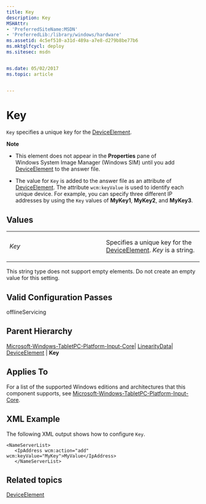 ```yaml
---
title: Key
description: Key
MSHAttr:
- 'PreferredSiteName:MSDN'
- 'PreferredLib:/library/windows/hardware'
ms.assetid: 4c5ef510-a31d-489a-a7e8-d279b8be77b6
ms.mktglfcycl: deploy
ms.sitesec: msdn


ms.date: 05/02/2017
ms.topic: article


---
```


# Key


`Key` specifies a unique key for the [DeviceElement](microsoft-windows-tabletpc-platform-input-core-linearitydata-deviceelement.md).

**Note**  
-   This element does not appear in the **Properties** pane of Windows System Image Manager (Windows SIM) until you add [DeviceElement](microsoft-windows-tabletpc-platform-input-core-linearitydata-deviceelement.md) to the answer file.

-   The value for `Key` is added to the answer file as an attribute of [DeviceElement](microsoft-windows-tabletpc-platform-input-core-linearitydata-deviceelement.md). The attribute `wcm:keyValue` is used to identify each unique device. For example, you can specify three different IP addresses by using the `Key` values of **MyKey1**, **MyKey2**, and **MyKey3**.

 

## Values


<table>
<colgroup>
<col width="50%" />
<col width="50%" />
</colgroup>
<tbody>
<tr class="odd">
<td><p><em>Key</em></p></td>
<td><p>Specifies a unique key for the <a href="microsoft-windows-tabletpc-platform-input-core-linearitydata-deviceelement.md" data-raw-source="[DeviceElement](microsoft-windows-tabletpc-platform-input-core-linearitydata-deviceelement.md)">DeviceElement</a>. <em>Key</em> is a string.</p></td>
</tr>
</tbody>
</table>

 

This string type does not support empty elements. Do not create an empty value for this setting.

## Valid Configuration Passes


offlineServicing

## Parent Hierarchy


[Microsoft-Windows-TabletPC-Platform-Input-Core](microsoft-windows-tabletpc-platform-input-core.md)| [LinearityData](microsoft-windows-tabletpc-platform-input-core-linearitydata.md)| [DeviceElement](microsoft-windows-tabletpc-platform-input-core-linearitydata-deviceelement.md) | **Key**

## Applies To


For a list of the supported Windows editions and architectures that this component supports, see [Microsoft-Windows-TabletPC-Platform-Input-Core](microsoft-windows-tabletpc-platform-input-core.md).

## XML Example


The following XML output shows how to configure `Key`.

```
<NameServerList>
   <IpAddress wcm:action="add" wcm:keyValue="MyKey">MyValue</IpAddress> 
   </NameServerList>
```

## Related topics


[DeviceElement](microsoft-windows-tabletpc-platform-input-core-linearitydata-deviceelement.md)

 

 







